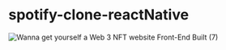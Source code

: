 # spotify-clone-reactNative




![Wanna get yourself a Web 3  NFT website Front-End Built (7)](https://user-images.githubusercontent.com/73185436/177474334-4107d8ee-069e-48d6-8820-637de4a444d7.png)
